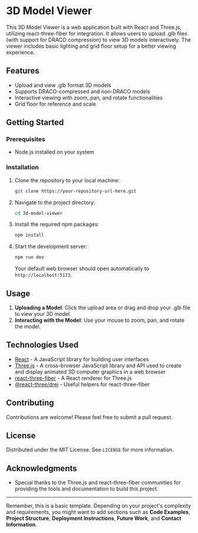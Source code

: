 # 3D Model Viewer

This 3D Model Viewer is a web application built with React and Three.js, utilizing react-three-fiber for integration. It allows users to upload .glb files (with support for DRACO compression) to view 3D models interactively. The viewer includes basic lighting and grid floor setup for a better viewing experience.

## Features

- Upload and view .glb format 3D models
- Supports DRACO-compressed and non-DRACO models
- Interactive viewing with zoom, pan, and rotate functionalities
- Grid floor for reference and scale

## Getting Started

### Prerequisites

- Node.js installed on your system

### Installation

1. Clone the repository to your local machine:
   ```sh
   git clone https://your-repository-url-here.git
   ```
2. Navigate to the project directory:
   ```sh
   cd 3d-model-viewer
   ```
3. Install the required npm packages:
   ```sh
   npm install
   ```
4. Start the development server:
   ```sh
   npm run dev
   ```
   Your default web browser should open automatically to `http://localhost:5173`.

## Usage

1. **Uploading a Model**: Click the upload area or drag and drop your .glb file to view your 3D model.
2. **Interacting with the Model**: Use your mouse to zoom, pan, and rotate the model.

## Technologies Used

- [React](https://reactjs.org/) - A JavaScript library for building user interfaces
- [Three.js](https://threejs.org/) - A cross-browser JavaScript library and API used to create and display animated 3D computer graphics in a web browser
- [react-three-fiber](https://github.com/pmndrs/react-three-fiber) - A React renderer for Three.js
- [@react-three/drei](https://github.com/pmndrs/drei) - Useful helpers for react-three-fiber

## Contributing

Contributions are welcome! Please feel free to submit a pull request.

## License

Distributed under the MIT License. See `LICENSE` for more information.

## Acknowledgments

- Special thanks to the Three.js and react-three-fiber communities for providing the tools and documentation to build this project.

---

Remember, this is a basic template. Depending on your project's complexity and requirements, you might want to add sections such as **Code Examples**, **Project Structure**, **Deployment Instructions**, **Future Work**, and **Contact Information**.
